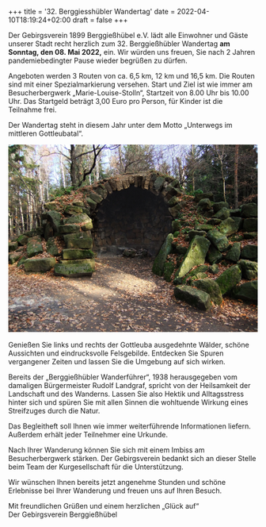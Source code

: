 +++
title = '32. Berggiesshübler Wandertag'
date = 2022-04-10T18:19:24+02:00
draft = false
+++

Der Gebirgsverein 1899 Berggießhübel e.V. lädt alle Einwohner und Gäste unserer Stadt recht herzlich zum 32. Berggießhübler Wandertag **am Sonntag, den 08. Mai 2022,** ein.
Wir würden uns freuen, Sie nach 2 Jahren pandemiebedingter Pause wieder begrüßen zu dürfen.

<!--more-->

Angeboten werden 3 Routen von ca. 6,5 km, 12 km und 16,5 km.
Die Routen sind mit einer Spezialmarkierung versehen.
Start und Ziel ist wie immer am Besucherbergwerk „Marie-Louise-Stolln“, Startzeit von 8.00 Uhr bis 10.00 Uhr.
Das Startgeld beträgt 3,00 Euro pro Person, für Kinder ist die Teilnahme frei.

Der Wandertag steht in diesem Jahr unter dem Motto „Unterwegs im mittleren Gottleubatal“.  

![Gersdorfer Ruine](serveimage-1.jpg)

Genießen Sie links und rechts der Gottleuba ausgedehnte Wälder, schöne Aussichten und eindrucksvolle Felsgebilde.
Entdecken Sie Spuren vergangener Zeiten und lassen Sie die Umgebung auf sich wirken. 

Bereits der „Berggießhübler Wanderführer“, 1938 herausgegeben vom damaligen Bürgermeister Rudolf Landgraf, spricht von der Heilsamkeit der Landschaft und des Wanderns.
Lassen Sie also Hektik und Alltagsstress hinter sich und spüren Sie mit allen Sinnen die wohltuende Wirkung eines Streifzuges durch die Natur. 

Das Begleitheft soll Ihnen wie immer weiterführende Informationen liefern.
Außerdem erhält jeder Teilnehmer eine Urkunde.

Nach Ihrer Wanderung können Sie sich mit einem Imbiss am Besucherbergwerk stärken.
Der Gebirgsverein bedankt sich an dieser Stelle beim Team der Kurgesellschaft für die Unterstützung.

Wir wünschen Ihnen bereits jetzt angenehme Stunden und schöne Erlebnisse bei Ihrer Wanderung und freuen uns auf Ihren Besuch.

Mit freundlichen Grüßen und einem herzlichen „Glück auf“  
Der Gebirgsverein Berggießhübel
